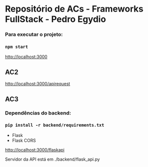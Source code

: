 # Repositório de ACs - Frameworks FullStack - Pedro Egydio

### Para executar o projeto:
### `npm start`

[http://localhost:3000](http://localhost:3000)

## AC2

[http://localhost:3000/apirequest](http://localhost:3000/apirequest)

## AC3

### Dependências do backend:
### `pip install -r backend/requirements.txt`

- Flask
- Flask CORS

[http://localhost:3000/flaskapi](http://localhost:3000/flaskapi)

Servidor da API está em ./backend/flask_api.py


